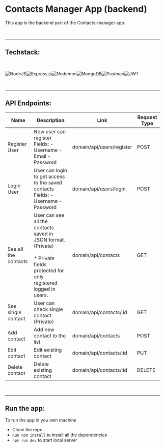 # Contacts Manager App (backend)

This app is the backend part of the Contacts-manager app.

<br/>

---

## Techstack:

<br/>

<div style="display:flex">
<div>

![NodeJS](https://img.shields.io/badge/node.js-6DA55F?style=for-the-badge&logo=node.js&logoColor=white)

</div>
<div>

![Express.js](https://img.shields.io/badge/express.js-%23404d59.svg?style=for-the-badge&logo=express&logoColor=%2361DAFB)

</div>
<div>

![Nodemon](https://img.shields.io/badge/NODEMON-%23323330.svg?style=for-the-badge&logo=nodemon&logoColor=%BBDEAD)

</div>
<div>

![MongoDB](https://img.shields.io/badge/MongoDB-%234ea94b.svg?style=for-the-badge&logo=mongodb&logoColor=white)

</div>
<div>

![Postman](https://img.shields.io/badge/Postman-FF6C37?style=for-the-badge&logo=postman&logoColor=white)

</div>

<div>

![JWT](https://img.shields.io/badge/JWT-black?style=for-the-badge&logo=JSON%20web%20tokens)

</div>

</div>

<br/>

---

## API Endpoints:

| Name                 | Description                                                                                                                               | Link                      | Request Type |
| -------------------- | ----------------------------------------------------------------------------------------------------------------------------------------- | ------------------------- | ------------ |
| Register User        | New user can register <br/> Fields: - Username - Email - Password                                                                         | domain/api/users/register | POST         |
| Login User           | User can login to get access to the saved contacts <br/> Fields: - Username - Password                                                    | domain/api/users/login    | POST         |
| See all the contacts | User can see all the contacts saved in JSON format. (Private) <br/><br/> \* Private fields protected for only registered logged in users. | domain/api/contacts       | GET          |
| See single contact   | User can check single contact (Private)                                                                                                   | domain/api/contacts/:id   | GET          |
| Add contact          | Add new contact to the list                                                                                                               | domain/api/contacts       | POST         |
| Edit contact         | Edit existing contact                                                                                                                     | domain/api/contacts/:id   | PUT          |
| Delete contact       | Delete existing contact                                                                                                                   | domain/api/contacts/:id   | DELETE       |

<br/>

---

## Run the app:

To run the app in you own machine

- Clone the repo.
- `Run npm install` to install all the dependencies
- `npm run dev` to start local server

